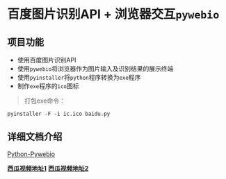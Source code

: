 # 百度图片识别API + 浏览器交互`pywebio`

## 项目功能
* 使用百度图片识别API
* 使用`pywebio`将浏览器作为图片输入及识别结果的展示终端
* 使用`pyinstaller`将`python`程序转换为`exe`程序
* 制作`exe`程序的`ico`图标

>打包exe命令：

`pyinstaller -F -i ic.ico baidu.py`

## 详细文档介绍
[Python-Pywebio][pywebio]

[**西瓜视频地址1**][xigua1]
[**西瓜视频地址2**][xigua2]

[pywebio]:https://github.com/yueyue10/Knowledge/tree/master/markdown/UniCloud/pywebio.md
[xigua1]:https://www.ixigua.com/6925352459384652302?logTag=A8Odb5Mx2Yz7j1fIKMRsQ
[xigua2]:https://www.ixigua.com/6925351483990868494?logTag=ovsEuNC6n3zr7qMRpmYqA
